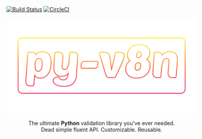 [![Build Status](https://travis-ci.org/nschejtman/py-v8n.svg?branch=master)](https://travis-ci.org/nschejtman/py-v8n)
[![CircleCI](https://circleci.com/gh/nschejtman/py-v8n.svg?style=svg)](https://circleci.com/gh/nschejtman/py-v8n)
<p align="center">
  <img src="./docs/assets/logo.png" alt="py-v8n" />
</p>

<p align="center">
The ultimate <b>Python</b> validation library you've ever needed.<br/>
Dead simple fluent API. Customizable. Reusable.
</p>


